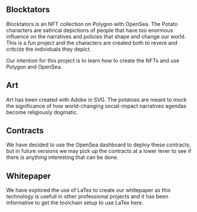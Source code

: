 ## Blocktators
Blocktators is an NFT collection on Polygon with OpenSea. The Potato characters
are satirical depictions of people that have too enormous influence on the 
narratives and policies that shape and change our world. This is a fun
project and the characters are created both to revere and critcize the
individuals they depict.

Our intention for this project is to learn how to create the NFTs and 
use Polygon and OpenSea. 

## Art
Art has been created with Adobe in SVG. The potatoes are meant to mock the 
significance of how world-changing social-impact narratives agendas become 
religiously dogmatic.

## Contracts
We have decided to use the OpenSea dashboard to deploy these contracts, but in
future versions we may pick up the contracts at a lower lever to see if there
is anything interesting that can be done.

## Whitepaper
We have explored the use of LaTex to create our whitepaper as this technology
is usefull in other professional projects and it has been informative to get
the toolchain setup to use LaTex here.




